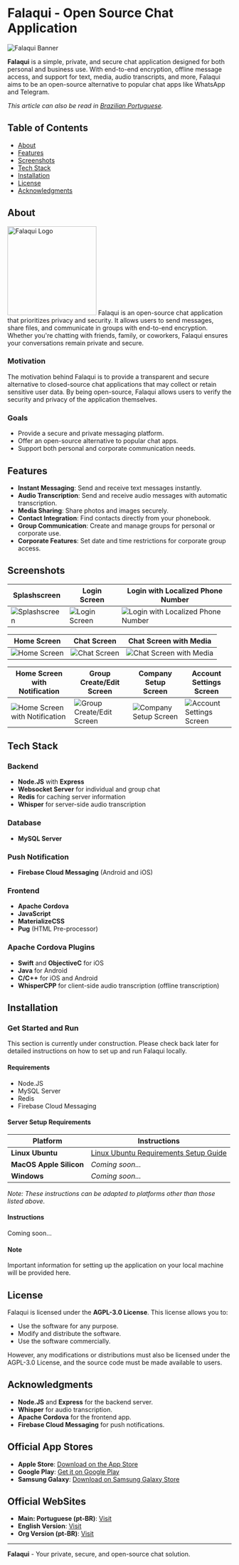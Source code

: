 # Falaqui - Open Source Chat Application

<img src="docs/img/falaqui-open-banner.png" alt="Falaqui Banner" />

**Falaqui** is a simple, private, and secure chat application designed for both personal and business use. With end-to-end encryption, offline message access, and support for text, media, audio transcripts, and more, Falaqui aims to be an open-source alternative to popular chat apps like WhatsApp and Telegram.

*This article can also be read in [Brazilian Portuguese](README-pt-BR.md).*

## Table of Contents
- [About](#about)
- [Features](#features)
- [Screenshots](#screenshots)
- [Tech Stack](#tech-stack)
- [Installation](#installation)
- [License](#license)
- [Acknowledgments](#acknowledgments)

## About

<img src="docs/img/falaqui-open-icon.png" alt="Falaqui Logo" width="200" />
Falaqui is an open-source chat application that prioritizes privacy and security. It allows users to send messages, share files, and communicate in groups with end-to-end encryption. Whether you're chatting with friends, family, or coworkers, Falaqui ensures your conversations remain private and secure.

### Motivation
The motivation behind Falaqui is to provide a transparent and secure alternative to closed-source chat applications that may collect or retain sensitive user data. By being open-source, Falaqui allows users to verify the security and privacy of the application themselves.

### Goals
- Provide a secure and private messaging platform.
- Offer an open-source alternative to popular chat apps.
- Support both personal and corporate communication needs.

## Features

- **Instant Messaging**: Send and receive text messages instantly.
- **Audio Transcription**: Send and receive audio messages with automatic transcription.
- **Media Sharing**: Share photos and images securely.
- **Contact Integration**: Find contacts directly from your phonebook.
- **Group Communication**: Create and manage groups for personal or corporate use.
- **Corporate Features**: Set date and time restrictions for corporate group access.

## Screenshots

| Splashscreen | Login Screen | Login with Localized Phone Number |
|--------------|--------------|-----------------------------------|
| ![Splashscreen](docs/img/falaqui-open-splash.png "Splashscreen") | ![Login Screen](docs/img/falaqui-open-login.png "Login Screen") | ![Login with Localized Phone Number](docs/img/falaqui-open-login-w-local-phone.png "Login with Localized Phone Number") |

| Home Screen | Chat Screen | Chat Screen with Media |
|-------------|-------------|------------------------|
| ![Home Screen](docs/img/falaqui-open-home.png "Home Screen") | ![Chat Screen](docs/img/falaqui-open-chat.png "Chat Screen") | ![Chat Screen with Media](docs/img/falaqui-open-chat-w-media.png "Chat Screen with Media") |

| Home Screen with Notification | Group Create/Edit Screen | Company Setup Screen | Account Settings Screen |
|-------------------------------|--------------------------|----------------------|-------------------------|
| ![Home Screen with Notification](docs/img/falaqui-open-home-w-notification.png "Home Screen with Notification") | ![Group Create/Edit Screen](docs/img/falaqui-open-group-create-edit.png "Group Create/Edit Screen") | ![Company Setup Screen](docs/img/falaqui-open-company.png "Company Setup Screen") | ![Account Settings Screen](docs/img/falaqui-open-account.png "Account Settings Screen") |

## Tech Stack

### Backend
- **Node.JS** with **Express**
- **Websocket Server** for individual and group chat
- **Redis** for caching server information
- **Whisper** for server-side audio transcription

### Database
- **MySQL Server**

### Push Notification
- **Firebase Cloud Messaging** (Android and iOS)

### Frontend
- **Apache Cordova**
- **JavaScript**
- **MaterializeCSS**
- **Pug** (HTML Pre-processor)

### Apache Cordova Plugins
- **Swift** and **ObjectiveC** for iOS
- **Java** for Android
- **C/C++** for iOS and Android
- **WhisperCPP** for client-side audio transcription (offline transcription)

## Installation

### Get Started and Run

This section is currently under construction. Please check back later for detailed instructions on how to set up and run Falaqui locally.

#### Requirements
- Node.JS
- MySQL Server
- Redis
- Firebase Cloud Messaging

#### Server Setup Requirements

| Platform             | Instructions                                   |
|----------------------|-----------------------------------------------|
| **Linux Ubuntu**     | [Linux Ubuntu Requirements Setup Guide](docs/platforms/linux-ubuntu/requirements/README.md) |
| **MacOS Apple Silicon** | *Coming soon...*                             |
| **Windows**          | *Coming soon...*                             |

*Note: These instructions can be adapted to platforms other than those listed above.*

#### Instructions
Coming soon...

#### Note
Important information for setting up the application on your local machine will be provided here.

## License

Falaqui is licensed under the **AGPL-3.0 License**. This license allows you to:
- Use the software for any purpose.
- Modify and distribute the software.
- Use the software commercially.

However, any modifications or distributions must also be licensed under the AGPL-3.0 License, and the source code must be made available to users.

## Acknowledgments

- **Node.JS** and **Express** for the backend server.
- **Whisper** for audio transcription.
- **Apache Cordova** for the frontend app.
- **Firebase Cloud Messaging** for push notifications.

## Official App Stores

- **Apple Store**: [Download on the App Store](https://apps.apple.com/us/app/falaqui/id6503642039)
- **Google Play**: [Get it on Google Play](https://play.google.com/store/apps/details?id=com.br.falaqui)
- **Samsung Galaxy**: [Download on Samsung Galaxy Store](https://galaxystore.samsung.com/detail/com.br.falaqui)

## Official WebSites

- **Main: Portuguese (pt-BR)**: [Visit](https://FalaQui.com.br)
- **English Version**: [Visit](https://FalaQui.com)
- **Org Version (pt-BR)**: [Visit](https://FalaQui.org)

---

**Falaqui** - Your private, secure, and open-source chat solution.
